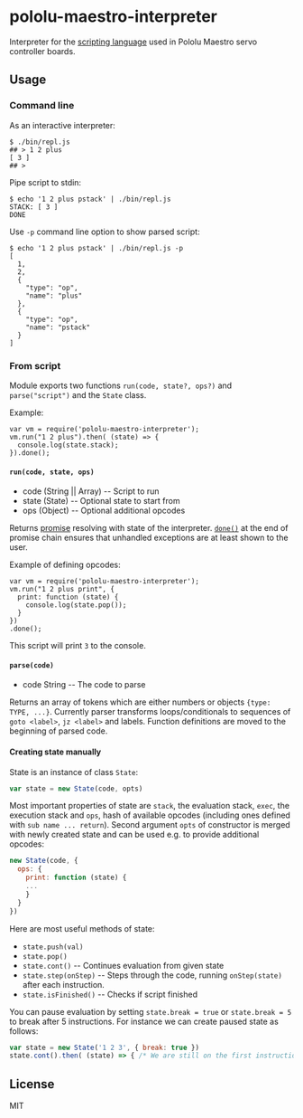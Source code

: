 # pololu-maestro-interpreter
Interpreter for the [scripting language](https://www.pololu.com/docs/0J40/6.a) used in Pololu Maestro servo controller boards.

## Usage
### Command line
As an interactive interpreter:
```
$ ./bin/repl.js 
## > 1 2 plus
[ 3 ]
## > 
```
Pipe script to stdin:
```
$ echo '1 2 plus pstack' | ./bin/repl.js 
STACK: [ 3 ]
DONE
```
Use `-p` command line option to show parsed script:
```
$ echo '1 2 plus pstack' | ./bin/repl.js -p
[
  1,
  2,
  {
    "type": "op",
    "name": "plus"
  },
  {
    "type": "op",
    "name": "pstack"
  }
]
```

### From script
Module exports two functions `run(code, state?, ops?)` and `parse("script")`
and the `State` class.

Example:
```
var vm = require('pololu-maestro-interpreter');
vm.run("1 2 plus").then( (state) => {
  console.log(state.stack);
}).done();
```

#### `run(code, state, ops)`
* code (String || Array) -- Script to run
* state (State) -- Optional state to start from
* ops (Object) -- Optional additional opcodes

Returns [promise](https://github.com/kriskowal/q) resolving with state of the interpreter.
[`done()`](https://github.com/kriskowal/q#the-end) at the end of promise chain
ensures that unhandled exceptions are at least shown to the user.

Example of defining opcodes:

```
var vm = require('pololu-maestro-interpreter');
vm.run("1 2 plus print", {
  print: function (state) {
    console.log(state.pop());
  }
})
.done();
```
This script will print `3` to the console.

#### `parse(code)`
* code String -- The code to parse

Returns an array of tokens which are either numbers or objects `{type: TYPE, ...}`.
Currently parser transforms loops/conditionals to sequences of `goto <label>`, `jz <label>` and labels.
Function definitions are moved to the beginning of parsed code.

#### Creating state manually
State is an instance of class `State`:
```js
var state = new State(code, opts)
```
Most important properties of state are `stack`, the evaluation stack, `exec`,
the execution stack and `ops`, hash of available opcodes
(including ones defined with `sub name ... return`).
Second argument `opts` of constructor is merged with newly created state and can be used
e.g. to provide additional opcodes:
```js
new State(code, {
  ops: {
    print: function (state) {
    ...
    }
  }
})
```
Here are most useful methods of state:
* `state.push(val)`
* `state.pop()`
* `state.cont()` -- Continues evaluation from given state
* `state.step(onStep)` -- Steps through the code, running `onStep(state)` after each instruction.
* `state.isFinished()` -- Checks if script finished

You can pause evaluation by setting `state.break = true` or `state.break = 5` to break after 5 instructions.
For instance we can create paused state as follows:
```js
var state = new State('1 2 3', { break: true })
state.cont().then( (state) => { /* We are still on the first instruction here */ }).done()
```
## License
MIT

